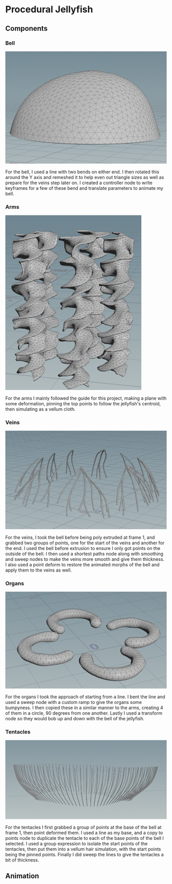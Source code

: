 # Procedural Jellyfish

## Components

### Bell
![](Images/Bell.png)

For the bell, I used a line with two bends on either end. I then rotated this around the Y axis
and remeshed it to help even out triangle sizes as well as prepare for the veins step later on.
I created a controller node to write keyframes for a few of these bend and translate parameters to
animate my bell.

### Arms
![](Images/Arms.png)

For the arms I mainly followed the guide for this project, making a plane with some deformation,
pinning the top points to follow the jellyfish's centroid, then simulating as a vellum cloth.

### Veins
![](Images/Veins.png)

For the veins, I took the bell before being poly extruded at frame 1, and grabbed two groups of points,
one for the start of the veins and another for the end. I used the bell before extrusion to ensure I only got points on the outside of the bell. I then used a shortest paths node along with smoothing and sweep nodes to make the veins more smooth and give them thickness. I also used a point deform to restore the animated morphs of the bell and apply them to the veins as well.

### Organs
![](Images/Organs.png)

For the organs I took the approach of starting from a line. I bent the line and used a sweep node with a custom ramp to give the organs some bumpyness. I then copied these in a similar manner to the arms, creating 4 of them in a circle, 90 degrees from one another. Lastly I used a transform node so they would bob up and down with the bell of the jellyfish.

### Tentacles
![](Images/Tentacles.png)

For the tentacles I first grabbed a group of points at the base of the bell at frame 1, then point deformed them. I used a line as my base, and a copy to points node to duplicate the tentacle to each of the base points of the bell I selected. I used a group expression to isolate the start points of the tentacles, then put them into a vellum hair simulation, with the start points being the pinned points. Finally I did sweep the lines to give the tentacles a bit of thickness.

## Animation

